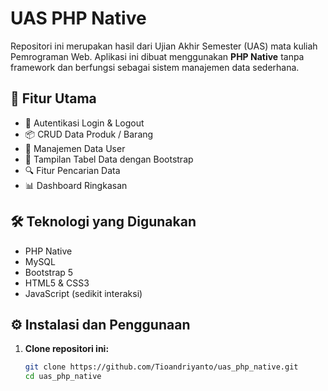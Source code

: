 # UAS PHP Native

Repositori ini merupakan hasil dari Ujian Akhir Semester (UAS) mata kuliah Pemrograman Web. Aplikasi ini dibuat menggunakan **PHP Native** tanpa framework dan berfungsi sebagai sistem manajemen data sederhana.

## 📌 Fitur Utama 

- 🔐 Autentikasi Login & Logout
- 📦 CRUD Data Produk / Barang
- 👥 Manajemen Data User
- 🧾 Tampilan Tabel Data dengan Bootstrap
- 🔍 Fitur Pencarian Data
- 📊 Dashboard Ringkasan 

## 🛠️ Teknologi yang Digunakan

- PHP Native
- MySQL
- Bootstrap 5
- HTML5 & CSS3
- JavaScript (sedikit interaksi)

## ⚙️ Instalasi dan Penggunaan

1. **Clone repositori ini:**

   ```bash
   git clone https://github.com/Tioandriyanto/uas_php_native.git
   cd uas_php_native
